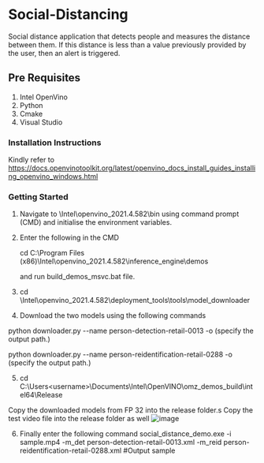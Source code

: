# Social-Distancing
Social distance application that detects people and measures the distance between them. If this distance is less than a value previously provided by the user, then an alert is triggered.

## Pre Requisites
1. Intel OpenVino
2. Python
3. Cmake
4. Visual Studio

### Installation Instructions

Kindly refer to https://docs.openvinotoolkit.org/latest/openvino_docs_install_guides_installing_openvino_windows.html

### Getting Started

1. Navigate to <Installation Directory>\Intel\openvino_2021.4.582\bin using command prompt (CMD) and initialise the environment variables.
2. Enter the following in the CMD
  
   cd C:\Program Files (x86)\Intel\openvino_2021.4.582\inference_engine\demos
  
   and run build_demos_msvc.bat file.

3. cd <Installation Directory>\Intel\openvino_2021.4.582\deployment_tools\tools\model_downloader
4. Download the two models using the following commands
  
  python downloader.py --name person-detection-retail-0013 -o (specify the output path.)
  
  python downloader.py --name person-reidentification-retail-0288 -o (specify the output path.)
  
5. cd C:\Users\<username>\Documents\Intel\OpenVINO\omz_demos_build\intel64\Release
  
  Copy the downloaded models from FP 32 into the release folder.s
  Copy the test video file into the release folder as well
  ![image](https://user-images.githubusercontent.com/80956623/133461793-585f2b74-8603-4744-95ea-de91bef1cb98.png)

6. Finally enter the following command
  social_distance_demo.exe -i sample.mp4 -m_det person-detection-retail-0013.xml -m_reid person-reidentification-retail-0288.xml
#Output sample
